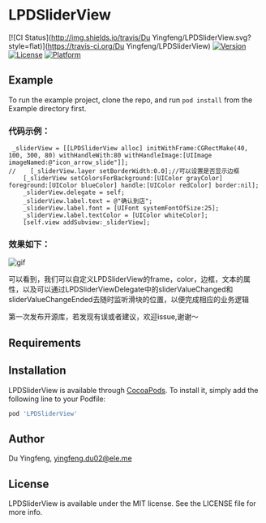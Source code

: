 # LPDSliderView

[![CI Status](http://img.shields.io/travis/Du Yingfeng/LPDSliderView.svg?style=flat)](https://travis-ci.org/Du Yingfeng/LPDSliderView)
[![Version](https://img.shields.io/cocoapods/v/LPDSliderView.svg?style=flat)](http://cocoapods.org/pods/LPDSliderView)
[![License](https://img.shields.io/cocoapods/l/LPDSliderView.svg?style=flat)](http://cocoapods.org/pods/LPDSliderView)
[![Platform](https://img.shields.io/cocoapods/p/LPDSliderView.svg?style=flat)](http://cocoapods.org/pods/LPDSliderView)

## Example

To run the example project, clone the repo, and run `pod install` from the Example directory first.

### 代码示例：

```
 _sliderView = [[LPDSliderView alloc] initWithFrame:CGRectMake(40, 100, 300, 80) withHandleWith:80 withHandleImage:[UIImage imageNamed:@"icon_arrow_slide"]];
//    [_sliderView.layer setBorderWidth:0.0];//可以设置是否显示边框
    [_sliderView setColorsForBackground:[UIColor grayColor] foreground:[UIColor blueColor] handle:[UIColor redColor] border:nil];
    _sliderView.delegate = self;
    _sliderView.label.text = @"确认到店";
    _sliderView.label.font = [UIFont systemFontOfSize:25];
    _sliderView.label.textColor = [UIColor whiteColor];
    [self.view addSubview:_sliderView];
```

### 效果如下：

![gif](https://user-images.githubusercontent.com/20440035/32892241-87152042-cb10-11e7-91e6-8f4d7c6fb0ab.gif)


可以看到，我们可以自定义LPDSliderView的frame，color，边框，文本的属性，以及可以通过LPDSliderViewDelegate中的sliderValueChanged和sliderValueChangeEnded去随时监听滑块的位置，以便完成相应的业务逻辑

第一次发布开源库，若发现有误或者建议，欢迎issue,谢谢～

## Requirements

## Installation

LPDSliderView is available through [CocoaPods](http://cocoapods.org). To install
it, simply add the following line to your Podfile:

```ruby
pod 'LPDSliderView'
```

## Author

Du Yingfeng, yingfeng.du02@ele.me

## License

LPDSliderView is available under the MIT license. See the LICENSE file for more info.
